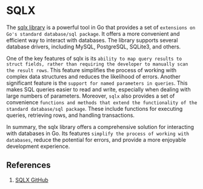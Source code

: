 # SQLX

The [sqlx library](https://github.com/jmoiron/sqlx) is a powerful tool in Go that provides a set of `extensions on Go's standard database/sql package`. It offers a more convenient and efficient way to interact with databases. The library supports several database drivers, including MySQL, PostgreSQL, SQLite3, and others.

One of the key features of sqlx is its `ability to map query results to struct fields, rather than requiring the developer to manually scan the result rows`. This feature simplifies the process of working with complex data structures and reduces the likelihood of errors. Another significant feature is the `support for named parameters in queries`. This makes SQL queries easier to read and write, especially when dealing with large numbers of parameters. Moreover, `sqlx` also provides a set of convenience `functions and methods that extend the functionality of the standard database/sql package`. These include functions for executing queries, retrieving rows, and handling transactions.

In summary, the sqlx library offers a comprehensive solution for interacting with databases in Go. Its features `simplify the process of working with databases`, reduce the potential for errors, and provide a more enjoyable development experience.

## References

1. [SQLX GitHub](https://github.com/jmoiron/sqlx)
